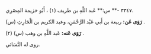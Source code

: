 ٣٣٤٧ -** س:** عَبد اللَّهِ بن طريف (١) ، أَبُو خزيمة المِصْرِي.

**رَوَى عَن:** ربيعة بن أَبي عَبْد الرَّحْمَنِ، وعبد الكريم بن الْحَارِثِ (س) .

**رَوَى عَنه:** عَبد اللَّهِ بن وهب (س) (٢) .

روى له النَّسَائي.
